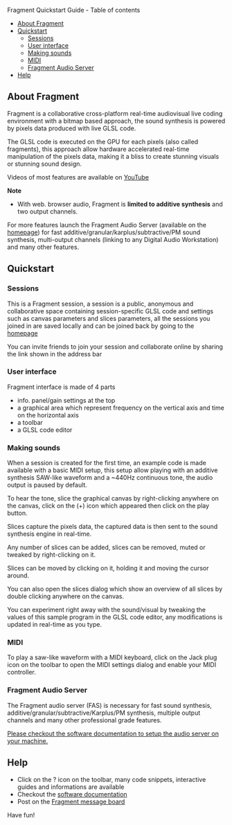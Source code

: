 Fragment Quickstart Guide - Table of contents
   * [About Fragment](#aboutfragment)
   * [Quickstart](#quickstart)
      * [Sessions](#sessions)
      * [User interface](#userinterface)
      * [Making sounds](#makingsounds)
      * [MIDI](#midi)
      * [Fragment Audio Server](#fragmentaudioserver)
   * [Help](#help)

## About Fragment

Fragment is a collaborative cross-platform real-time audiovisual live coding environment with a bitmap based approach, the sound synthesis is powered by pixels data produced with live GLSL code.

The GLSL code is executed on the GPU for each pixels (also called fragments), this approach allow hardware accelerated real-time manipulation of the pixels data, making it a bliss to create stunning visuals or stunning sound design.

Videos of most features are available on [YouTube](https://www.youtube.com/c/FragmentSynthesizer)

**Note**

- With web. browser audio, Fragment is **limited to additive synthesis** and two output channels.

For more features launch the Fragment Audio Server (available on the [homepage](https://www.fsynth.com)) for fast additive/granular/karplus/subtractive/PM sound synthesis, multi-output channels (linking to any Digital Audio Workstation) and many other features.

## Quickstart

### Sessions

This is a Fragment session, a session is a public, anonymous and collaborative space containing session-specific GLSL code and settings such as canvas parameters and slices parameters, all the sessions you joined in are saved locally and can be joined back by going to the [homepage](https://www.fsynth.com)

You can invite friends to join your session and collaborate online by sharing the link shown in the address bar

### User interface

Fragment interface is made of 4 parts

- info. panel/gain settings at the top
- a graphical area which represent frequency on the vertical axis and time on the horizontal axis
- a toolbar
- a GLSL code editor

### Making sounds

When a session is created for the first time, an example code is made available with a basic MIDI setup, this setup allow playing with an additive synthesis SAW-like waveform and a ~440Hz continuous tone, the audio output is paused by default.

To hear the tone, slice the graphical canvas by right-clicking anywhere on the canvas, click on the (+) icon which appeared then click on the play button.

Slices capture the pixels data, the captured data is then sent to the sound synthesis engine in real-time.

Any number of slices can be added, slices can be removed, muted or tweaked by right-clicking on it.

Slices can be moved by clicking on it, holding it and moving the cursor around.

You can also open the slices dialog which show an overview of all slices by double clicking anywhere on the canvas.

You can experiment right away with the sound/visual by tweaking the values of this sample program in the GLSL code editor, any modifications is updated in real-time as you type.

### MIDI

To play a saw-like waveform with a MIDI keyboard, click on the Jack plug icon on the toolbar to open the MIDI settings dialog and enable your MIDI controller.

### Fragment Audio Server

The Fragment audio server (FAS) is necessary for fast sound synthesis, additive/granular/subtractive/Karplus/PM synthesis, multiple output channels and many other professional grade features.

[Please checkout the software documentation to setup the audio server on your machine.](https://www.fsynth.com/documentation/tutorials/audio_server/)

## Help

- Click on the ? icon on the toolbar, many code snippets, interactive guides and informations are available
- Checkout the [software documentation](https://www.fsynth.com/documentation)
- Post on the [Fragment message board](https://quiet.fsynth.com)

Have fun!